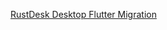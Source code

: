 [RustDesk Desktop Flutter Migration](https://github.com/rustdesk/rustdesk/wiki/RustDesk-Desktop-Flutter-Migration)